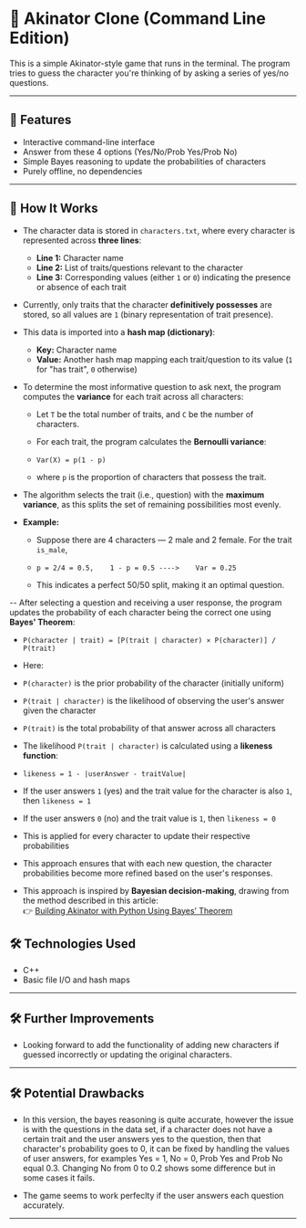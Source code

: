# 🧠 Akinator Clone (Command Line Edition)

This is a simple Akinator-style game that runs in the terminal. The program tries to guess the character you're thinking of by asking a series of yes/no questions.

---

## 🚀 Features

- Interactive command-line interface
- Answer from these 4 options (Yes/No/Prob Yes/Prob No)
- Simple Bayes reasoning to update the probabilities of characters
- Purely offline, no dependencies

---

## 🚀 How It Works

- The character data is stored in `characters.txt`, where every character is represented across **three lines**:
  - **Line 1:** Character name  
  - **Line 2:** List of traits/questions relevant to the character  
  - **Line 3:** Corresponding values (either `1` or `0`) indicating the presence or absence of each trait  

- Currently, only traits that the character **definitively possesses** are stored, so all values are `1` (binary representation of trait presence).

- This data is imported into a **hash map (dictionary)**:
  - **Key:** Character name  
  - **Value:** Another hash map mapping each trait/question to its value (`1` for "has trait", `0` otherwise)

- To determine the most informative question to ask next, the program computes the **variance** for each trait across all characters:
  - Let `T` be the total number of traits, and `C` be the number of characters.
  - For each trait, the program calculates the **Bernoulli variance**:  
    
  - `Var(X) = p(1 - p)`
    
  - where `p` is the proportion of characters that possess the trait.

- The algorithm selects the trait (i.e., question) with the **maximum variance**, as this splits the set of remaining possibilities most evenly.

- **Example:**  
  - Suppose there are 4 characters — 2 male and 2 female. For the trait `is_male`,  
  
  - `p = 2/4 = 0.5,    1 - p = 0.5 ---->    Var = 0.25`
   
  - This indicates a perfect 50/50 split, making it an optimal question.

-- After selecting a question and receiving a user response, the program updates the probability of each character being the correct one using **Bayes' Theorem**:

- `P(character | trait) = [P(trait | character) × P(character)] / P(trait)`

- Here:
- `P(character)` is the prior probability of the character (initially uniform)
- `P(trait | character)` is the likelihood of observing the user's answer given the character
- `P(trait)` is the total probability of that answer across all characters

- The likelihood `P(trait | character)` is calculated using a **likeness function**:

- `likeness = 1 - |userAnswer - traitValue|`

- If the user answers `1` (yes) and the trait value for the character is also `1`, then `likeness = 1`
- If the user answers `0` (no) and the trait value is `1`, then `likeness = 0`
- This is applied for every character to update their respective probabilities

- This approach ensures that with each new question, the character probabilities become more refined based on the user's responses.

- This approach is inspired by **Bayesian decision-making**, drawing from the method described in this article:  
  👉 [Building Akinator with Python Using Bayes’ Theorem](https://medium.com/analytics-vidhya/building-akinator-with-python-using-bayes-theorem-216253c98daa)

## 🛠️ Technologies Used

- C++
- Basic file I/O and hash maps

---

## 🛠️ Further Improvements

- Looking forward to add the functionality of adding new characters if guessed incorrectly or updating the original characters.

---

## 🛠️ Potential Drawbacks

- In this version, the bayes reasoning is quite accurate, however the issue is with the questions in the data set, if a character does not have a certain trait and the user answers yes to the question, then that character's probability goes to 0, it can be fixed by handling the values of user answers, for examples Yes = 1, No = 0, Prob Yes and Prob No equal 0.3. Changing No from 0 to 0.2 shows some difference but in some cases it fails. 

- The game seems to work perfeclty if the user answers each question accurately.

---
